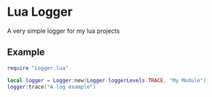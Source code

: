 # Lua Logger

A very simple logger for my lua projects

## Example

```lua
require "Logger.lua"

local logger = Logger:new(Logger.loggerLevels.TRACE, "My Module")
logger:trace("A log example")
```
